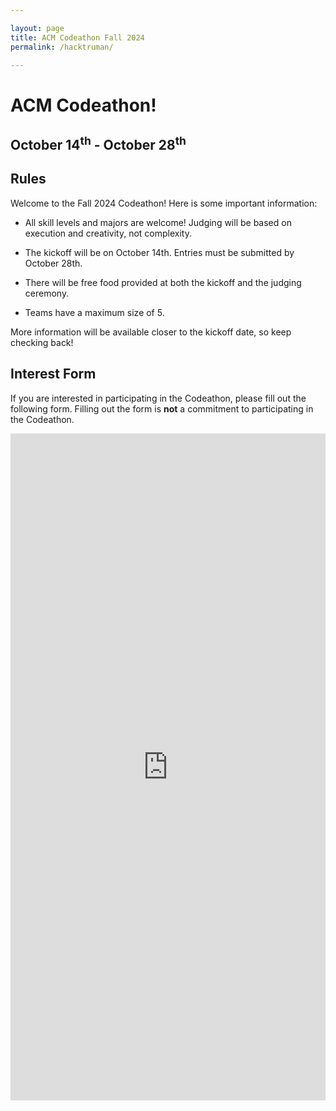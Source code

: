 ```yaml
---

layout: page
title: ACM Codeathon Fall 2024
permalink: /hacktruman/

---
```


# ACM Codeathon!

## October 14<sup>th</sup> - October 28<sup>th</sup>

## Rules

Welcome to the Fall 2024 Codeathon! Here is some important information: 

* All skill levels and majors are welcome! Judging will be based on execution and creativity, not complexity.

* The kickoff will be on October 14th. Entries must be submitted by October 28th.  

* There will be free food provided at both the kickoff and the judging ceremony. 

* Teams have a maximum size of 5. 

More information will be available closer to the kickoff date, so keep checking back! 

## Interest Form

If you are interested in participating in the Codeathon, please fill out the following form. Filling out the form is **not** a commitment to participating in the Codeathon. 

<iframe src="https://docs.google.com/forms/d/e/1FAIpQLScIM4HGXZ-8UNUoMSpN8iEjjzb6z-Ado-xMkyV-NZ3caPP6EA/viewform?embedded=true" width="100%" height="1067" frameborder="0" marginheight="0" marginwidth="0">Loading…</iframe>


[Interest]: https://docs.google.com/forms/d/e/1FAIpQLScIM4HGXZ-8UNUoMSpN8iEjjzb6z-Ado-xMkyV-NZ3caPP6EA/viewform?usp=sf_link
[Rubric]: {{site.baseurl}}/assets/hackathon/ACMHackathonInformation2023.pdf
[Submit]: https://forms.gle/BxQ8EGFBUMRZR3D48